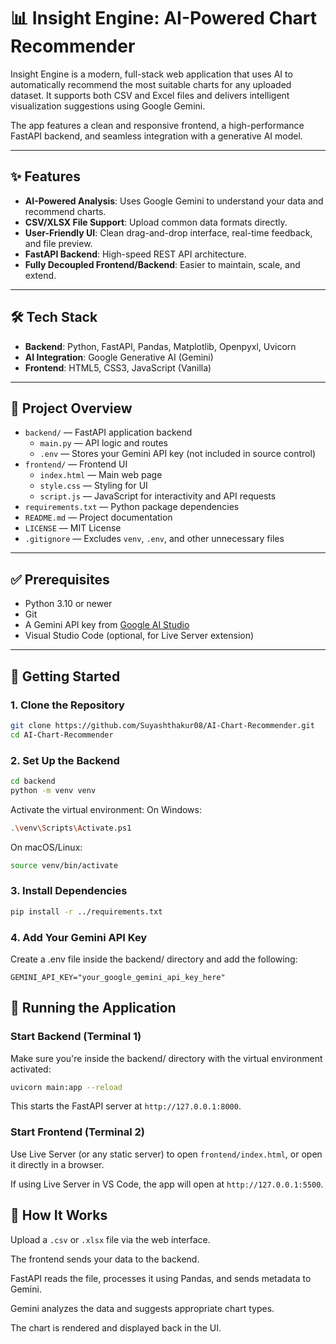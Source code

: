 # 📊 Insight Engine: AI-Powered Chart Recommender

Insight Engine is a modern, full-stack web application that uses AI to automatically recommend the most suitable charts for any uploaded dataset. It supports both CSV and Excel files and delivers intelligent visualization suggestions using Google Gemini.

The app features a clean and responsive frontend, a high-performance FastAPI backend, and seamless integration with a generative AI model.

---

## ✨ Features

- **AI-Powered Analysis**: Uses Google Gemini to understand your data and recommend charts.
- **CSV/XLSX File Support**: Upload common data formats directly.
- **User-Friendly UI**: Clean drag-and-drop interface, real-time feedback, and file preview.
- **FastAPI Backend**: High-speed REST API architecture.
- **Fully Decoupled Frontend/Backend**: Easier to maintain, scale, and extend.

---

## 🛠️ Tech Stack

- **Backend**: Python, FastAPI, Pandas, Matplotlib, Openpyxl, Uvicorn
- **AI Integration**: Google Generative AI (Gemini)
- **Frontend**: HTML5, CSS3, JavaScript (Vanilla)

---

## 📁 Project Overview

- `backend/` — FastAPI application backend
  - `main.py` — API logic and routes
  - `.env` — Stores your Gemini API key (not included in source control)
- `frontend/` — Frontend UI
  - `index.html` — Main web page
  - `style.css` — Styling for UI
  - `script.js` — JavaScript for interactivity and API requests
- `requirements.txt` — Python package dependencies
- `README.md` — Project documentation
- `LICENSE` — MIT License
- `.gitignore` — Excludes `venv`, `.env`, and other unnecessary files

---

## ✅ Prerequisites

- Python 3.10 or newer
- Git
- A Gemini API key from [Google AI Studio](https://aistudio.google.com/app/apikey)
- Visual Studio Code (optional, for Live Server extension)

---

## 🚀 Getting Started

### 1. Clone the Repository

```bash
git clone https://github.com/Suyashthakur08/AI-Chart-Recommender.git
cd AI-Chart-Recommender
```

### 2. Set Up the Backend

```bash
cd backend
python -m venv venv
```

Activate the virtual environment:
On Windows:
```bash
.\venv\Scripts\Activate.ps1
```

On macOS/Linux:
```bash
source venv/bin/activate
```

### 3. Install Dependencies

```bash
pip install -r ../requirements.txt
```

### 4. Add Your Gemini API Key
Create a .env file inside the backend/ directory and add the following:

```
GEMINI_API_KEY="your_google_gemini_api_key_here"
```

## 🧪 Running the Application

### Start Backend (Terminal 1)
Make sure you're inside the backend/ directory with the virtual environment activated:

```bash
uvicorn main:app --reload
```

This starts the FastAPI server at ```http://127.0.0.1:8000```.

### Start Frontend (Terminal 2)
Use Live Server (or any static server) to open ```frontend/index.html```, or open it directly in a browser.

If using Live Server in VS Code, the app will open at ```http://127.0.0.1:5500```.

## 🧠 How It Works
Upload a ```.csv``` or ```.xlsx``` file via the web interface.

The frontend sends your data to the backend.

FastAPI reads the file, processes it using Pandas, and sends metadata to Gemini.

Gemini analyzes the data and suggests appropriate chart types.

The chart is rendered and displayed back in the UI.
